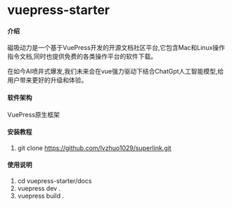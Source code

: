 # vuepress-starter

#### 介绍
磁吸动力是一个基于VuePress开发的开源文档社区平台,它包含Mac和Linux操作指令文档,同时也提供免费的各类操作平台的软件下载。

在如今AI喷井式爆发,我们未来会在vue强力驱动下结合ChatGpt人工智能模型,给用户带来更好的升级和体验。

#### 软件架构
VuePress原生框架


#### 安装教程

1.  git clone https://github.com/lvzhuo1029/superlink.git

#### 使用说明

1.  cd vuepress-starter/docs
2.  vuepress dev .
3.  vuepress build .


